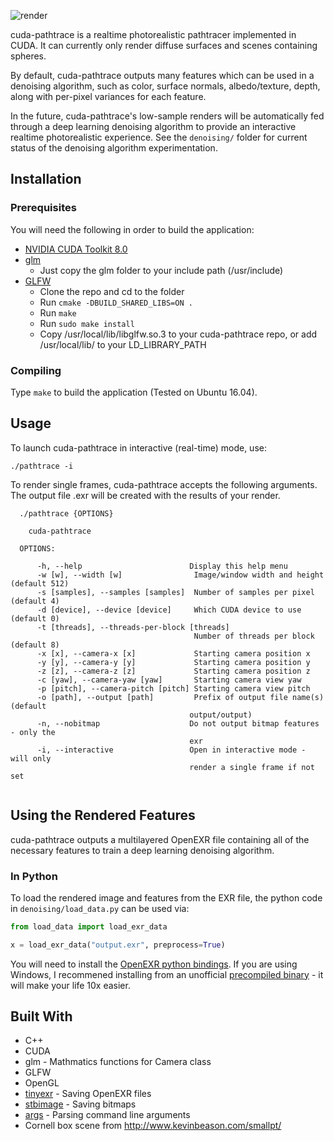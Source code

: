 ![render](https://user-images.githubusercontent.com/12981474/33522069-3971c39c-d798-11e7-8d2b-3825c35ae012.png)

cuda-pathtrace is a realtime photorealistic pathtracer implemented in CUDA. It can currently only render diffuse surfaces and scenes containing spheres.

By default, cuda-pathtrace outputs many features which can be used in a denoising algorithm, such as color, surface normals, albedo/texture, depth, along with per-pixel variances for each feature.

In the future, cuda-pathtrace's low-sample renders will be automatically fed through a deep learning denoising algorithm to provide an interactive realtime photorealistic experience. See the `denoising/` folder for current status of the denoising algorithm experimentation.

## Installation

### Prerequisites

You will need the following in order to build the application:

* [NVIDIA CUDA Toolkit 8.0](https://developer.nvidia.com/cuda-downloads)
* [glm](https://glm.g-truc.net/0.9.8/index.html) 
  * Just copy the glm folder to your include path (/usr/include)
* [GLFW](https://github.com/glfw/glfw)
  * Clone the repo and cd to the folder
  * Run `cmake -DBUILD_SHARED_LIBS=ON .`
  * Run `make`
  * Run `sudo make install`
  * Copy /usr/local/lib/libglfw.so.3 to your cuda-pathtrace repo, or add /usr/local/lib/ to your LD_LIBRARY_PATH

### Compiling

Type `make` to build the application (Tested on Ubuntu 16.04).

## Usage

To launch cuda-pathtrace in interactive (real-time) mode, use:

```
./pathtrace -i
```

To render single frames, cuda-pathtrace accepts the following arguments. The output file <output name>.exr will be created with the results of your render.

```
  ./pathtrace {OPTIONS}

    cuda-pathtrace

  OPTIONS:

      -h, --help                        Display this help menu
      -w [w], --width [w]                Image/window width and height (default 512)
      -s [samples], --samples [samples]  Number of samples per pixel (default 4)
      -d [device], --device [device]     Which CUDA device to use (default 0)
      -t [threads], --threads-per-block [threads]                         
                                         Number of threads per block (default 8)
      -x [x], --camera-x [x]             Starting camera position x
      -y [y], --camera-y [y]             Starting camera position y
      -z [z], --camera-z [z]             Starting camera position z
      -c [yaw], --camera-yaw [yaw]       Starting camera view yaw
      -p [pitch], --camera-pitch [pitch] Starting camera view pitch
      -o [path], --output [path]         Prefix of output file name(s) (default
                                        output/output)
      -n, --nobitmap                    Do not output bitmap features - only the
                                        exr
      -i, --interactive                 Open in interactive mode - will only
                                        render a single frame if not set


```

## Using the Rendered Features

cuda-pathtrace outputs a multilayered OpenEXR file containing all of the necessary features to train a deep learning denoising algorithm.

### In Python

To load the rendered image and features from the EXR file, the python code in `denoising/load_data.py` can be used via:

```python
from load_data import load_exr_data

x = load_exr_data("output.exr", preprocess=True)
```

You will need to install the [OpenEXR python bindings](http://www.excamera.com/sphinx/articles-openexr.html). If you are using Windows, I recommened installing from an unofficial [precompiled binary](https://www.lfd.uci.edu/~gohlke/pythonlibs/#openexr) - it will make your life 10x easier.

## Built With
* C++
* CUDA
* glm - Mathmatics functions for Camera class
* GLFW
* OpenGL
* [tinyexr](https://github.com/syoyo/tinyexr) - Saving OpenEXR files
* [stbimage](https://github.com/nothings/stb) - Saving bitmaps
* [args](https://github.com/Taywee/args) - Parsing command line arguments
* Cornell box scene from http://www.kevinbeason.com/smallpt/
